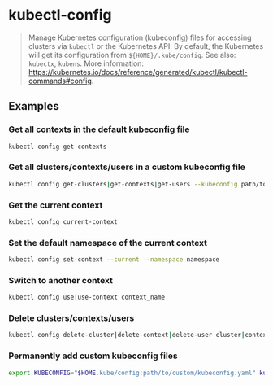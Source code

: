 # kubectl-config

> Manage Kubernetes configuration (kubeconfig) files for accessing clusters via `kubectl` or the Kubernetes API. By default, the Kubernetes will get its configuration from `${HOME}/.kube/config`. See also: `kubectx`, `kubens`. More information: <https://kubernetes.io/docs/reference/generated/kubectl/kubectl-commands#config>.

## Examples

### Get all contexts in the default kubeconfig file

```bash
kubectl config get-contexts
```

### Get all clusters/contexts/users in a custom kubeconfig file

```bash
kubectl config get-clusters|get-contexts|get-users --kubeconfig path/to/kubeconfig.yaml
```

### Get the current context

```bash
kubectl config current-context
```

### Set the default namespace of the current context

```bash
kubectl config set-context --current --namespace namespace
```

### Switch to another context

```bash
kubectl config use|use-context context_name
```

### Delete clusters/contexts/users

```bash
kubectl config delete-cluster|delete-context|delete-user cluster|context|user
```

### Permanently add custom kubeconfig files

```bash
export KUBECONFIG="$HOME.kube/config:path/to/custom/kubeconfig.yaml" kubectl config get-contexts
```
